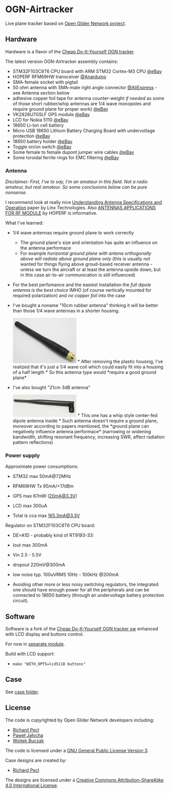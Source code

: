 ﻿# OGN-Airtracker

Live plane tracker based on [Open Glider Network project](http://www.glidernet.org/).

## Hardware

Hardware is a flavor of the [Cheap Do-It-Yourself OGN tracker](http://wiki.glidernet.org/ogn-tracker-diy).

The latest version OGN-Airtracker assembly contains:

* STM32F103C8T6 CPU board with ARM STM32 Cortex-M3 CPU
  [@eBay](http://www.ebay.com/itm/321569700934)
* HOPERF RFM69HW transceiver
  [@Anarduino](http://www.anarduino.com/miniwireless/)
* SMA-female socket with pigtail
* 50 ohm antenna with SMA-male right angle connector
  [@AliExpress](http://www.aliexpress.com/item/NiceRF-Rubber-Antenna-SW868-WT100-Wireless-RF-Antenna-868MHz/32319847439.html)
  \- see Antenna section below
* adhesive copper foil tape for antenna counter-weight *if needed* as some of those short rubber/whip
    antennas are 1/4 wave monopoles and require ground plane for proper work)
    [@eBay](http://www.ebay.com/itm/161170293355)
* VK2828U7G5LF GPS module
  [@eBay](http://www.ebay.com/itm/251959460965)
* LCD for Nokia 5110
  [@eBay](http://www.ebay.com/itm/221475096725)
* 18650 Li-Ion cell battery
* Micro USB 18650 Lithium Battery Charging Board with undervoltage protection
  [@eBay](http://www.ebay.com/itm/251888669022)
* 18650 battery holder
  [@eBay](http://www.ebay.com/itm/361262848840)
* Toggle on/on switch
  [@eBay](http://www.ebay.com/itm//111624235328)
* Some female to female dupont jumper wire cables
  [@eBay](http://www.ebay.com/itm/390925108344)
* Some toroidal ferrite rings for EMC filtering
  [@eBay](http://www.ebay.com/itm/271876448943)


### Antenna

*Disclaimer: First, I've to say, I'm an amateur in this field. Not a radio amateur, but real amateur. So some conclusions below can be pure nonsense.*

I recommend look at really nice [Understanding Antenna Specifications and Operation](http://www.digikey.com/en/articles/techzone/2011/mar/understanding-antenna-specifications-and-operation) paper by Linx Technologies.
Also [ANTENNAS APPLICATIONS FOR RF MODULE](http://www.hoperf.com/upload/rf/ANTENNAS_MODULE.pdf) by HOPERF is informative.

What I've learned:
* 1/4 wave antennas require ground plane to work correctly
  * The ground plane's size and orientation has quite an influence on the antenna performace
  * For example *horizontal ground plane with antena orthogonally above will radiate above ground plane only*
    (this is usually not wanted for things flying above groud-based receiver antenna -
    unless we turn the aircraft or at least the antenna upside down, but in this case air-to-air communication
    is still influenced)

* For the best perfomance and the easiest installation the *full dipole antenna is the best choice* IMHO
  (of course vertically mounted for required polarization) and *no copper foil* into the case

* I've bought a noname "10cm rubber antenna" thinking it will be better than those 1/4 wave antennas
  in a shorter housing.

  <img src="doc/img/antenna-1-4w-10cm.jpg" width="200px">
  * After removing the plastic housing, I've realized that it's just a 1/4 wave coil which
    could easily fit into a housing of a half length
  * So this antenna type would *require a good ground plane*

* I've also bought "21cm 3dB antenna"

  <img src="doc/img/antenna-1-2w-21cm.jpg" width="200px">
  * This one has a whip style center-fed dipole antenna inside
  * Such antenna doesn't require a ground plane, moreover according to papers mentioned,
    the *ground plane can negatively influence antenna performace* (narrowing or widening bandwidth,
    shifting resonant frequency, increasing SWR, affect radiation pattern reflections)


### Power supply

Approximate power consumptions:
* STM32 max 50mA@72MHz
* RFM69HW Tx 95mA/+17dBm
* GPS max 67mW (20mA@3.3V)
* LCD max 300uA

* Total is cca max 165.3mA@3.3V

Regulator on STM32F103C8T6 CPU board:
* DE=A1D - probably kind of RT9193-33:
* Iout max 300mA
* Vin 2.5 - 5.5V
* dropout 220mV@300mA
* low noise typ. 100uVRMS 10Hz - 100kHz @200mA

* Avoiding other more or less noisy switching regulators, the integrated one should
  have enough power for all the peripherals and can be connected to 18650 battery
  (through an undervoltage battery protection circuit).


## Software

Software is a fork of the [Cheap Do-It-Yourself OGN tracker sw](https://github.com/glidernet/diy-tracker)
enhanced with LCD display and buttons control.

For now in [separate module](https://github.com/peclik/diy-tracker/tree/lcd).

Build with LCD support:
* `make "WITH_OPTS=lcd5110 buttons"`


## Case

See [case folder](case/readme.md).


## License

The code is copyrighted by Open Glider Network developers including:
* [Richard Pecl](https://github.com/peclik)
* [Paweł Jałocha](https://github.com/pjalocha)
* [Wojtek Buczak](https://github.com/wbuczak)

The code is licensed under a [GNU General Public License Version 3](http://www.gnu.org/licenses/gpl-3.0.html).

Case designs are created by:
* [Richard Pecl](https://github.com/peclik)

The designs are licensed under a [Creative Commons
  Attribution-ShareAlike 4.0 International License](http://creativecommons.org/licenses/by-sa/4.0/).
